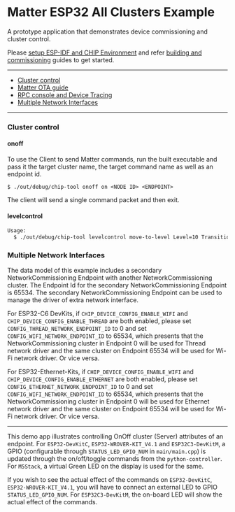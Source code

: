 # Matter ESP32 All Clusters Example

A prototype application that demonstrates device commissioning and cluster
control.

Please
[setup ESP-IDF and CHIP Environment](../../../docs/guides/esp32/setup_idf_chip.md)
and refer
[building and commissioning](../../../docs/guides/esp32/build_app_and_commission.md)
guides to get started.

---

-   [Cluster control](#cluster-control)
-   [Matter OTA guide](../../../docs/guides/esp32/ota.md)
-   [RPC console and Device Tracing](../../../docs/guides/esp32/rpc_console.md)
-   [Multiple Network Interfaces](#multiple-network-interfaces)

---

### Cluster control

#### onoff

To use the Client to send Matter commands, run the built executable and pass it
the target cluster name, the target command name as well as an endpoint id.

```
$ ./out/debug/chip-tool onoff on <NODE ID> <ENDPOINT>
```

The client will send a single command packet and then exit.

#### levelcontrol

```bash
Usage:
  $ ./out/debug/chip-tool levelcontrol move-to-level Level=10 TransitionTime=0 OptionMask=0 OptionOverride=0 <NODE ID> <ENDPOINT>
```

### Multiple Network Interfaces

The data model of this example includes a secondary NetworkCommissioning
Endpoint with another NetworkCommissioning cluster. The Endpoint Id for the
secondary NetworkCommissioning Endpoint is 65534. The secondary
NetworkCommissioning Endpoint can be used to manage the driver of extra network
interface.

For ESP32-C6 DevKits, if `CHIP_DEVICE_CONFIG_ENABLE_WIFI` and
`CHIP_DEVICE_CONFIG_ENABLE_THREAD` are both enabled, please set
`CONFIG_THREAD_NETWORK_ENDPOINT_ID` to 0 and set `CONFIG_WIFI_NETWORK_ENDPOINT_ID`
to 65534, which presents that the NetworkCommissioning cluster in Endpoint 0 will
be used for Thread network driver and the same cluster on Endpoint 65534 will be
used for Wi-Fi network driver. Or vice versa.

For ESP32-Ethernet-Kits, if `CHIP_DEVICE_CONFIG_ENABLE_WIFI` and
`CHIP_DEVICE_CONFIG_ENABLE_ETHERNET` are both enabled, please set
`CONFIG_ETHERNET_NETWORK_ENDPOINT_ID` to 0 and set `CONFIG_WIFI_NETWORK_ENDPOINT_ID`
to 65534, which presents that the NetworkCommissioning cluster in Endpoint 0 will be
used for Ethernet network driver and the same cluster on Endpoint 65534 will be used
for Wi-Fi network driver. Or vice versa.

---

This demo app illustrates controlling OnOff cluster (Server) attributes of an
endpoint. For `ESP32-DevKitC`, `ESP32-WROVER-KIT_V4.1` and `ESP32C3-DevKitM`, a
GPIO (configurable through `STATUS_LED_GPIO_NUM` in `main/main.cpp`) is updated
through the on/off/toggle commands from the `python-controller`. For `M5Stack`,
a virtual Green LED on the display is used for the same.

If you wish to see the actual effect of the commands on `ESP32-DevKitC`,
`ESP32-WROVER-KIT_V4.1`, you will have to connect an external LED to GPIO
`STATUS_LED_GPIO_NUM`. For `ESP32C3-DevKitM`, the on-board LED will show the
actual effect of the commands.
